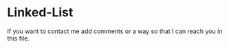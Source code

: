 # Linked-List
If you want to contact me add comments or a way so that I can reach you in this file.
